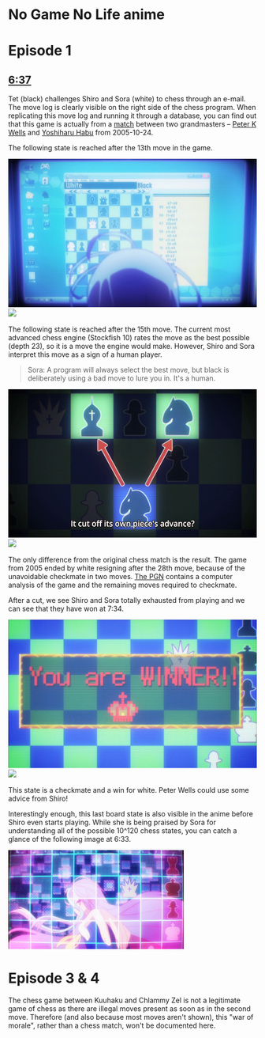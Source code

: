 No Game No Life anime
===

# Episode 1
## [6:37](01-06-37.pgn)

Tet (black) challenges Shiro and Sora (white) to chess through an e-mail.
The move log is clearly visible on the right side of the chess program. When
replicating this move log and running it through a database, you can find out
that this game is actually from a [match](http://www.chessgames.com/perl/chessgame?gid=1411126) between two grandmasters – [Peter K
Wells](https://en.wikipedia.org/wiki/Peter_Wells_(chess_player)) and [Yoshiharu Habu](https://en.wikipedia.org/wiki/Yoshiharu_Habu) from 2005-10-24.

The following state is reached after the 13th move in the game.

<div>
<img src="images/01-06-44.jpg" height="300">
<img src="http://www.fen-to-image.com/image/36/double/coords/r1bqk2r/p2n2pp/2Qbp3/5p2/Np1Pn3/8/PP2BPPP/R1B1K2R" height="300">
</div>

The following state is reached after the 15th move. The current most advanced
chess engine (Stockfish&nbsp;10) rates the move as the best possible (depth 23), so
it is a move the engine would make. However, Shiro and Sora interpret this move
as a sign of a human player.

> Sora: A program will always select the best move, but black is deliberately
> using a bad move to lure you in. It's a human.

<div>
<img src="images/01-06-54.png" height="300">
<img src="http://www.fen-to-image.com/image/36/double/coords/2bq1rk1/p5pp/2Qbpn2/5p2/Np1Pn3/8/PP2BPPP/R1B1K2R" height="300">
</div>

The only difference from the original chess match is the result. The game from
2005 ended by white resigning after the 28th move, because of the unavoidable
checkmate in two moves. [The PGN](01-06-37.pgn) contains a computer analysis of
the game and the remaining moves required to checkmate.

After a cut, we see Shiro and Sora totally exhausted from playing and we can
see that they have won at 7:34.

<div>
<img src="images/01-07-34.jpg" height="300">
<img src="http://www.fen-to-image.com/image/36/double/coords/8/8/7r/5Q1k/7p/7K/6P1/8" height="300">
</div>

This state is a checkmate and a win for white. Peter Wells could use some advice from Shiro!

Interestingly enough, this last board state is also visible in the anime before
Shiro even starts playing. While she is being praised by Sora for understanding all of the possible 10^120 chess states, you can catch a glance of the following
image at 6:33.

<img src="images/01-06-33.jpg" height="200">

# Episode 3 & 4

The chess game between Kuuhaku and Chlammy Zel is not a legitimate game of
chess as there are illegal moves present as soon as in the second move.
Therefore (and also because most moves aren't shown), this "war of morale",
rather than a chess match, won't be documented here.

